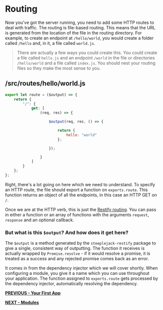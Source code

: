 # Routing

Now you've got the server running, you need to add some HTTP routes to deal with traffic. The routing is file-based routing. This
means that the URL is generated from the location of the file in the routing directory. For example, to create an endpoint at
`/hello/world`, you would create a folder called `/hello` and, in it, a file called `world.js`.

> There are actually a few ways you could create this. You could create a file called `hello.js` and an endpoint `/world` in the file
> or directories `/hello/world` and a file called `index.js`. You should nest your routing files so they make the most sense to you.

## /src/routes/hello/world.js

```javascript
export let route = ($output) => {
    return {
        "/": {
            get: [
                (req, res) => {

                    $output(req, res, () => {

                        return {
                            hello: "world"
                        };

                    });

                }
            ]
        }
    };
};
```

Right, there's a lot going on here which we need to understand. To specify an HTTP route, the file should export a function on
`exports.route`. This function returns an object of all the endpoints, in this case an HTTP GET on `/`.

Once we are at the HTTP verb, this is just the [Restify routing](http://restify.com/#routing). You can pass in either a function or
an array of functions with the arguments `request`, `response` and an optional callback.

### But what is this `$output`? And how does it get here?

The `$output` is a method generated by the `steeplejack-restify` package to give a single, consistent way of outputting. The function it
receives is actually wrapped by `Promise.resolve` - if it would resolve a promise, it is treated as a success and any rejected promise
comes back as an error.

It comes in from the dependency injector which we will cover shortly. When configuring a module, you give it a name which you can use
throughout your application. The function assigned to `exports.route` gets processed by the dependency injector, automatically resolving
the dependency.

**[PREVIOUS - Your First App](02-your-first-app.md)**

**[NEXT - Modules](04-modules.md)**
